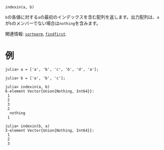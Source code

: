```
indexin(a, b)
```

`b`の各値に対する`a`の最初のインデックスを含む配列を返します。出力配列は、`a`が`b`のメンバーでない場合は`nothing`を含みます。

関連情報: [`sortperm`](@ref), [`findfirst`](@ref).

# 例

```jldoctest
julia> a = ['a', 'b', 'c', 'b', 'd', 'a'];

julia> b = ['a', 'b', 'c'];

julia> indexin(a, b)
6-element Vector{Union{Nothing, Int64}}:
 1
 2
 3
 2
  nothing
 1

julia> indexin(b, a)
3-element Vector{Union{Nothing, Int64}}:
 1
 2
 3
```
